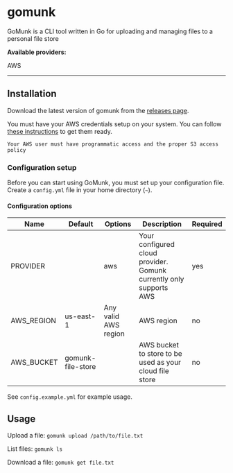 # gomunk

GoMunk is a CLI tool written in Go for uploading and managing files to a personal file store

**Available providers:**

AWS

---

## Installation
Download the latest version of gomunk from the [releases page](https://github.com/Byroni/gomunk/releases).

You must have your AWS credentials setup on your system. You can follow [these instructions](https://docs.aws.amazon.com/cli/latest/userguide/cli-chap-configure.html) to get them ready.

```
Your AWS user must have programmatic access and the proper S3 access policy
```

### Configuration setup
Before you can start using GoMunk, you must set up your configuration file. Create a `config.yml` file in your home directory (`~`).

#### Configuration options
| Name | Default | Options | Description | Required |
| --- | --- | --- | --- | --- |
|  PROVIDER  | | aws |Your configured cloud provider. Gomunk currently only supports AWS | yes | 
| AWS_REGION | us-east-1 | Any valid AWS region | AWS region | no |
| AWS_BUCKET | gomunk-file-store | | AWS bucket to store to be used as your cloud file store| no |

See `config.example.yml` for example usage.

## Usage
Upload a file: 
`gomunk upload /path/to/file.txt`

List files:
`gomunk ls`

Download a file: 
`gomunk get file.txt`
